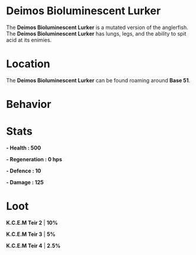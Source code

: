 # Deimos Bioluminescent Lurker

The **Deimos Bioluminescent Lurker** is a mutated version of the anglerfish. The **Deimos Bioluminescent Lurker** has lungs, legs, and the ability to spit acid at its enimies.

# Location

The **Deimos Bioluminescent Lurker** can be found roaming around **Base 51**.

# Behavior



# Stats 

**- Health : 500**

**- Regeneration : 0 hps**

**- Defence : 10**

**- Damage : 125**

# Loot

**K.C.E.M Teir 2** | **10%**

**K.C.E.M Teir 3** | **5%**

**K.C.E.M Teir 4** | **2.5%**
